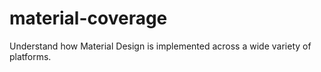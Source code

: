# material-coverage
Understand how Material Design is implemented across a wide variety of platforms.
